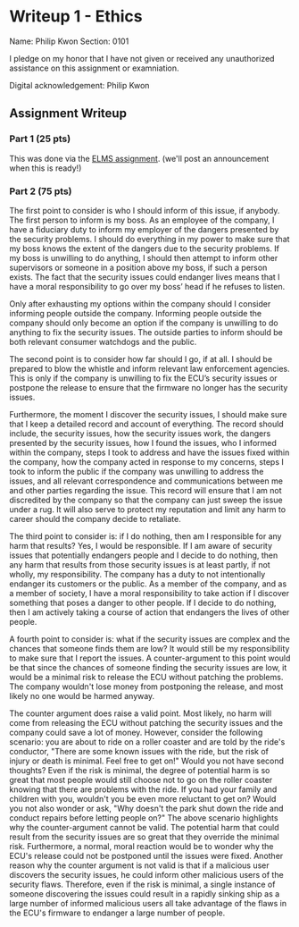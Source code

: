 # Writeup 1 - Ethics

Name: Philip Kwon
Section: 0101

I pledge on my honor that I have not given or received any unauthorized assistance on this assignment or examniation.

Digital acknowledgement: Philip Kwon

## Assignment Writeup

### Part 1 (25 pts)

This was done via the [ELMS assignment](). (we'll post an announcement when this is ready!)

### Part 2 (75 pts)

The first point to consider is who I should inform of this issue, if anybody.  The first person to inform is my boss.  As an employee of the company, I have a fiduciary duty to inform my employer of the dangers presented by the security problems.  I should do everything in my power to make sure that my boss knows the extent of the dangers due to the security problems.  If my boss is unwilling to do anything, I should then attempt to inform other supervisors or someone in a position above my boss, if such a person exists.  The fact that the security issues could endanger lives means that I have a moral responsibility to go over my boss’ head if he refuses to listen.  

Only after exhausting my options within the company should I consider informing people outside the company.  Informing people outside the company should only become an option if the company is unwilling to do anything to fix the security issues.  The outside parties to inform should be both relevant consumer watchdogs and the public.

The second point is to consider how far should I go, if at all.  I should be prepared to blow the whistle and inform relevant law enforcement agencies.  This is only if the company is unwilling to fix the ECU’s security issues or postpone the release to ensure that the firmware no longer has the security issues.  

Furthermore, the moment I discover the security issues, I should make sure that I keep a detailed record and account of everything.  The record should include, the security issues, how the security issues work, the dangers presented by the security issues, how I found the issues, who I informed within the company, steps I took to address and have the issues fixed within the company, how the company acted in response to my concerns, steps I took to inform the public if the company was unwilling to address the issues, and all relevant correspondence and communications between me and other parties regarding the issue.  This record will ensure that I am not discredited by the company so that the company can just sweep the issue under a rug.  It will also serve to protect my reputation and limit any harm to career should the company decide to retaliate.

The third point to consider is: if I do nothing, then am I responsible for any harm that results?  Yes, I would be responsible.  If I am aware of security issues that potentially endangers people and I decide to do nothing, then any harm that results from those security issues is at least partly, if not wholly, my responsibility.  The company has a duty to not intentionally endanger its customers or the public.  As a member of the company, and as a member of society, I have a moral responsibility to take action if I discover something that poses a danger to other people. If I decide to do nothing, then I am actively taking a course of action that endangers the lives of other people. 

A fourth point to consider is: what if the security issues are complex and the chances that someone finds them are low? It would still be my responsibility to make sure that I report the issues. A counter-argument to this point would be that since the chances of someone finding the security issues are low, it would be a minimal risk to release the ECU without patching the problems. The company wouldn't lose money from postponing the release, and most likely no one would be harmed anyway. 

The counter argument does raise a valid point. Most likely, no harm will come from releasing the ECU without patching the security issues and the company could save a lot of money. However, consider the following scenario: you are about to ride on a roller coaster and are told by the ride's conductor, "There are some known issues with the ride, but the risk of injury or death is minimal. Feel free to get on!" Would you not have second thoughts? Even if the risk is minimal, the degree of potential harm is so great that most people would still choose not to go on the roller coaster knowing that there are problems with the ride. If you had your family and children with you, wouldn't you be even more reluctant to get on? Would you not also wonder or ask, "Why doesn't the park shut down the ride and conduct repairs before letting people on?" The above scenario highlights why the counter-argument cannot be valid. The potential harm that could result from the security issues are so great that they override the minimal risk. Furthermore, a normal, moral reaction would be to wonder why the ECU's release could not be postponed until the issues were fixed. Another reason why the counter argument is not valid is that if a malicious user discovers the security issues, he could inform other malicious users of the security flaws. Therefore, even if the risk is minimal, a single instance of someone discovering the issues could result in a rapidly sinking ship as a large number of informed malicious users all take advantage of the flaws in the ECU's firmware to endanger a large number of people.